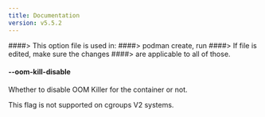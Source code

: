 ```yaml
---
title: Documentation
version: v5.5.2
---
```


####> This option file is used in:
####>   podman create, run
####> If file is edited, make sure the changes
####> are applicable to all of those.
#### **--oom-kill-disable**

Whether to disable OOM Killer for the container or not.

This flag is not supported on cgroups V2 systems.
